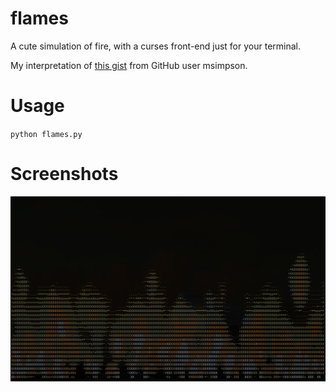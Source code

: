 # flames

A cute simulation of fire, with a curses front-end just for your terminal.

My interpretation of [this gist](https://gist.github.com/msimpson/1096950#file-cfire) from GitHub user msimpson.

# Usage

`python flames.py`

# Screenshots

![Screenshot of flames.py running in a terminal](screenshots/flames_screenshot.png)
